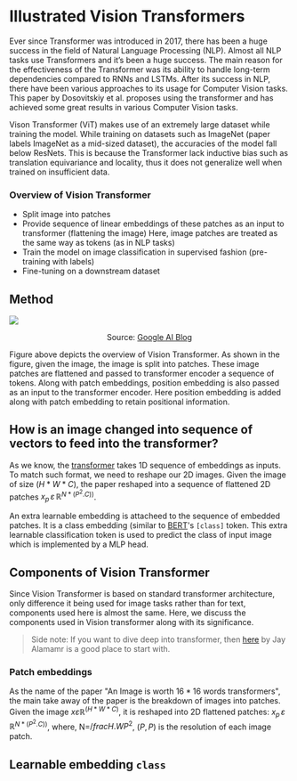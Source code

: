 # Illustrated Vision Transformers

Ever since Transformer was introduced in 2017, there has been a huge success in the field of Natural Language Processing (NLP). Almost all NLP tasks use Transformers and it’s been a huge success. The main reason for the effectiveness of the Transformer was its ability to handle long-term dependencies compared to RNNs and LSTMs. After its success in NLP, there have been various approaches to its usage for Computer Vision tasks. This paper by Dosovitskiy et al. proposes using the transformer and has achieved some great results in various Computer Vision tasks.

Vison Transformer (ViT) makes use of an extremely large dataset while training the model. While training on datasets such as ImageNet (paper labels ImageNet as a mid-sized dataset), the accuracies of the model fall below ResNets. This is because the Transformer lack inductive bias such as translation equivariance and locality, thus it does not generalize well when trained on insufficient data.

### Overview of Vision Transformer


- Split image into patches
- Provide sequence of linear embeddings of these patches as an input to transformer (flattening the image)
  Here, image patches are treated as the same way as tokens (as in NLP tasks)
- Train the model on image classification in supervised fashion (pre-training with labels)
- Fine-tuning on a downstream dataset

## Method
![](/images/vision_transformer.gif)
<div align="center"> Source: <a href='https://ai.googleblog.com/2020/12/transformers-for-image-recognition-at.html'>Google AI Blog</a> </div>



Figure above depicts the overview of Vision Transformer. As shown in the figure, given the image, the image is split into patches. These image patches are flattened and passed to transformer encoder a sequence of tokens. Along with patch embeddings, position embedding is also passed as an input to the transformer encoder. Here position embedding is added along with patch embedding to retain positional information. 


## How is an image changed into sequence of vectors to feed into the transformer?
As we know, the [transformer](https://arxiv.org/abs/1706.03762) takes 1D sequence of embeddings as inputs. To match such format, we need to reshape our 2D images. Given the image of size $(H * W * C)$, the paper reshaped into a sequence of flattened 2D patches $x_p \, \varepsilon \, \mathbb{R}^{N*(P^2.C))}$.

An extra learnable embedding is attacheed to the sequence of embedded patches. It is a class embedding (similar to [BERT](https://arxiv.org/abs/1810.04805)'s ```[class]``` token. This extra learnable classification token is used to predict the class of input image which is implemented by a MLP head.

## Components of Vision Transformer
Since Vision Transformer is based on standard transformer architecture, only difference it being used for image tasks rather than for text, components used here is almost the same. Here, we discuss the components used in Vision transformer along with its significance. 

> Side note: If you want to dive deep into transformer, then [here](https://jalammar.github.io/illustrated-transformer/) by Jay Alamamr is a good place to start with.

### Patch embeddings
As the name of the paper "An Image is worth $16 * 16$ words transformers", the main take away of the paper is the breakdown of images into patches. Given the image $x \varepsilon \mathbb{R}^{(H*W*C)}$, it is reshaped into 2D flattened patches: $x_p \, \varepsilon \, \mathbb{R}^{N*(P^2.C))}$,
                        where,
                            N=$/frac{H.W}{P^2}$, $(P, P)$ is the resolution of each image patch.


## Learnable embedding ```class```
